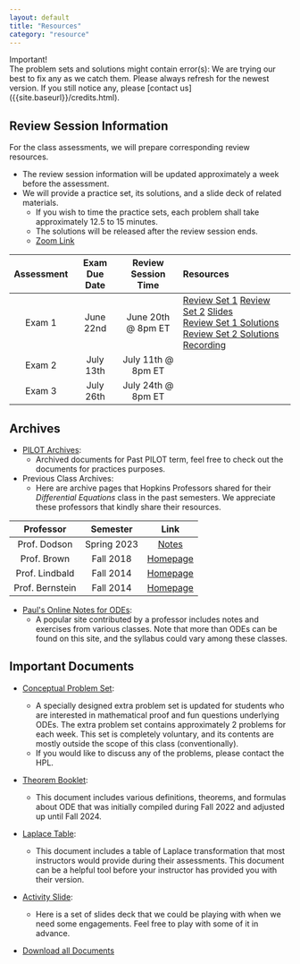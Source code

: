 ```yaml
---
layout: default
title: "Resources"
category: "resource"
---
```


<div class='admonition info'>
  <div class='title'>Important!</div>
  <div class='content' markdown='1'>
The problem sets and solutions might contain error(s): We are trying our best to fix any as we catch them. Please always refresh for the newest version. If you still notice any, please [contact us]({{site.baseurl}}/credits.html).
  </div>
</div>

## Review Session Information

For the class assessments, we will prepare corresponding review resources.
- The review session information will be updated approximately a week before the assessment.
- We will provide a practice set, its solutions, and a slide deck of related materials.
    - If you wish to time the practice sets, each problem shall take approximately 12.5 to 15 minutes.
    - The solutions will be released after the review session ends.
    - [Zoom Link](https://JHUBlueJays.zoom.us/j/99066729843?pwd=Ce6x2Et4rITMhhA0kowBHj77ehBvTg.1)

| Assessment | Exam Due Date | Review Session Time | Resources |
|:----------:|:---------:|:-------------------:|:----------|
| Exam 1 | June 22nd | June 20th @ 8pm ET | [Review Set 1](/PSets/Exam_1-PS1.pdf) [Review Set 2](/PSets/Exam_1-PS2.pdf) [Slides](/PSets/Exam_1-Slides.pdf) <br> [Review Set 1 Solutions](/PSets/Exam_1-PS1-solutions.pdf) [Review Set 2 Solutions](/PSets/Exam_1-PS2-solutions.pdf) [Recording](https://youtu.be/Muc4yEnJ7II)|
| Exam 2 | July 13th | July 11th @ 8pm ET |  |
| Exam 3 | July 26th | July 24th @ 8pm ET |  |


## Archives

- [PILOT Archives](https://jhu-ode-pilot.github.io):
    - Archived documents for Past PILOT term, feel free to check out the documents for practices purposes.
- Previous Class Archives:
    - Here are archive pages that Hopkins Professors shared for their *Differential Equations* class in the past semesters. We appreciate these professors that kindly share their resources.

| Professor | Semester | Link |
|:---------:|:--------:|:----:|
| Prof. Dodson | Spring 2023 | [Notes](https://math.jhu.edu/~dodson/Math302_ODE-LectureNotes.pdf)|
| Prof. Brown | Fall 2018 | [Homepage](https://math.jhu.edu/~brown/courses/f18/Syllabus302.html)|
| Prof. Lindbald | Fall 2014| [Homepage](https://math.jhu.edu/~lindblad/302/302.html)|
| Prof. Bernstein | Fall 2014| [Homepage](https://math.jhu.edu/~bernstein/math306/index.html)|


- [Paul's Online Notes for ODEs](https://tutorial.math.lamar.edu/Classes/DE/DE.aspx):
    - A popular site contributed by a professor includes notes and exercises from various classes. Note that more than ODEs can be found on this site, and the syllabus could vary among these classes.

## Important Documents

- [Conceptual Problem Set]({{site.baseurl}}/resources/Conceptual-Problem-Set.pdf):
    - A specially designed extra problem set is updated for students who are interested in mathematical proof and fun questions underlying ODEs. The extra problem set contains approximately 2 problems for each week. This set is completely voluntary, and its contents are mostly outside the scope of this class (conventionally).
    - If you would like to discuss any of the problems, please contact the HPL.
- [Theorem Booklet]({{site.baseurl}}/resources/ODEs_Thms.pdf):
    - This document includes various definitions, theorems, and formulas about ODE that was initially compiled during Fall 2022 and adjusted up until Fall 2024.
- [Laplace Table]({{site.baseurl}}/resources/Laplace_table.pdf):
    - This document includes a table of Laplace transformation that most instructors would provide during their assessments. This document can be a helpful tool before your instructor has provided you with their version.
- [Activity Slide]({{site.baseurl}}/resources/Activities.pdf):
    - Here is a set of slides deck that we could be playing with when we need some engagements. Feel free to play with some of it in advance.

- [Download all Documents]({{site.baseurl}}/resources.zip)
